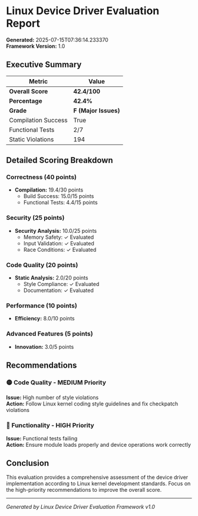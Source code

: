 # Linux Device Driver Evaluation Report

**Generated:** 2025-07-15T07:36:14.233370  
**Framework Version:** 1.0

## Executive Summary

| Metric | Value |
|--------|-------|
| **Overall Score** | **42.4/100** |
| **Percentage** | **42.4%** |
| **Grade** | **F (Major Issues)** |
| Compilation Success | True |
| Functional Tests | 2/7 |
| Static Violations | 194 |

## Detailed Scoring Breakdown

### Correctness (40 points)
- **Compilation:** 19.4/30 points
  - Build Success: 15.0/15 points
  - Functional Tests: 4.4/15 points

### Security (25 points)  
- **Security Analysis:** 10.0/25 points
  - Memory Safety: ✓ Evaluated
  - Input Validation: ✓ Evaluated  
  - Race Conditions: ✓ Evaluated

### Code Quality (20 points)
- **Static Analysis:** 2.0/20 points
  - Style Compliance: ✓ Evaluated
  - Documentation: ✓ Evaluated

### Performance (10 points)
- **Efficiency:** 8.0/10 points

### Advanced Features (5 points)  
- **Innovation:** 3.0/5 points

## Recommendations

### 🟡 Code Quality - MEDIUM Priority

**Issue:** High number of style violations  
**Action:** Follow Linux kernel coding style guidelines and fix checkpatch violations

### 🔴 Functionality - HIGH Priority

**Issue:** Functional tests failing  
**Action:** Ensure module loads properly and device operations work correctly

## Conclusion

This evaluation provides a comprehensive assessment of the device driver implementation according to Linux kernel development standards. Focus on the high-priority recommendations to improve the overall score.

---
*Generated by Linux Device Driver Evaluation Framework v1.0*

